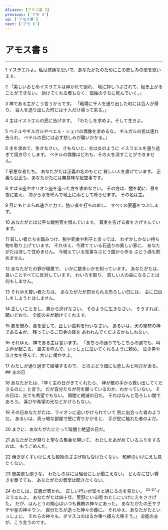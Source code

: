 ```yaml
---
Aliases: [アモス書 5]
previous: ['アモ 4']
up: ['アモス書']
next: ['アモ 6']
---
```

# アモス書 5

***




1 
イスラエルよ。私は悲痛な思いで、あなたがたのためにこの悲しみの歌を歌います。 



2 
「美しいおとめイスラエルは砕かれて倒れ、 地に押しつぶされて、起き上がることができない。 助けてくれる者もなく、孤独のうちに死んでいく。」 



3 
神である主がこう言うからです。 「戦場に千人を送り出した町には百人が帰り、 百人を送り出した町には十人だけ帰って来る。」 



4 
主はイスラエルの民に告げます。 「わたしを求めよ。そして生きよ。 



5 
ベテルやギルガルやベエル・シェバの偶像を求めるな。 ギルガルの民は連れ去られ、 ベテルの民には必ず悲しみが襲いかかる。」 



6 
主を求めて、生きなさい。 さもないと、主は炎のように イスラエルを通り過ぎて焼き尽くします。 ベテルの偶像はどれも、その火を消すことができません。 



7 
邪悪な者たち。 あなたがたは正義の名のもとに 貧しい人を虐げています。 正義も公正も、あなたがたには無意味な絵空事です。 



8 
すばる座やオリオン座を造った方を求めなさい。 その方は、闇を朝に、昼を夜に変え、 海から水を呼んで地上に雨として降らせます。 その名は主。 



9 
目にもとまらぬ速さと力で、強い者を打ちのめし、 すべての要塞をつぶします。 



10 
あなたがたは公平な裁判官を憎んでいます。 真実を告げる者をさげすんでいます。 



11 
貧しい者たちを踏みつけ、税や罰金や利子と言っては、 わずかしかない持ち物を取り上げています。 それゆえ、今建てている石造りの美しい家に、 あなたがたは決して住めません。 今植えている見事なぶどう園から作る ぶどう酒も飲めません。 



12 
あなたがたの罪が極悪で、 いかに数多いかを知っています。 あなたがたは、良いことすべてに反対しています。 わいろを取り、 貧しい人の益になることは何もしません。 



13 
それゆえ賢い者たちは、 あなたがたが罰せられる恐ろしい日には、 主に口出しをしようとはしません。 



14 
正しいことをし、悪から逃げなさい。 そのように生きなさい。 そうすれば、願いどおり、 全能の主が助けてくれます。 



15 
悪を憎み、善を愛して、正しい裁判を行いなさい。 あるいは、天の軍勢の神である主が、 残っているご自身の民を あわれんでくださるかもしれない。 



16 
それゆえ、神である主は言います。 「あちらの通りでもこちらの道でも、叫ぶ声が起こる。 農夫を呼んで、いっしょに泣いてくれるように頼め。 泣き男や泣き女を呼んで、大いに嘆かせよ。 



17 
わたしが通り過ぎて破壊するので、 どのぶどう畑にも悲しみと叫びがある。 ## 主の日 



18 
あなたがたは、『早く主の日がきてくれたら、 神が敵の手から救い出してくださるのに』と言う。 だが自分たちが何を願っているのか、わかっていない。 その日は、光でも希望でもない。 暗闇と絶滅の日だ。 それはなんと恐ろしい闇であろう。 喜びや希望の光などかけらもない。 



19 
その日あなたがたは、ライオンに追いかけられていて 熊に出会った者のようだ。 あるいは、真っ暗な部屋で壁に寄りかかると、 手が蛇に触れた者のよだ。 



20 
まさに、あなたがたにとって暗闇と絶望の日だ。 



21 
あなたがたが祭りと聖なる集会を開いて、 わたしをあがめているふりをするのは、 もうごめんだ。 



22 
焼き尽くすいけにえも穀物のささげ物も受けたくない。 和解のいけにえも見たくない。 



23 
賛美歌も歌うな。 わたしの耳には騒音にしか聞こえない。 どんなに甘い響きを奏でても、 あなたがたの音楽は聞きたくない。 



24 
わたしは、正義が貫かれ、 正しい行いが堂々と通じるのを見たい。 <sup class="versenum">25-27</sup>イスラエルよ。 あなたがたは四十年、荒野にいる間 わたしにいけにえをささげた。 だが、ほんとうの関心はいつも異教の神々にあった。 あなたがたの王サクテや星の神キウン、 自分たちが造った神々の像に。 それゆえ、あなたがたといっしょに、 それらの神々も、ダマスコのはるか東へ捕らえ移そう。」 全能の主が、こう言うのです。
